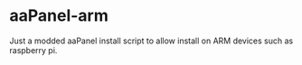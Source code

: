 # aaPanel-arm
Just a modded aaPanel install script to allow install on ARM devices such as raspberry pi.
